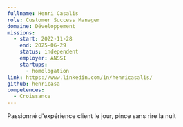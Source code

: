 ```yaml
---
fullname: Henri Casalis
role: Customer Success Manager
domaine: Développement
missions:
  - start: 2022-11-28
    end: 2025-06-29
    status: independent
    employer: ANSSI
    startups:
      - homologation
link: https://www.linkedin.com/in/henricasalis/
github: henricasa
competences:
  - Croissance
---
```

Passionné d'expérience client le jour, pince sans rire la nuit